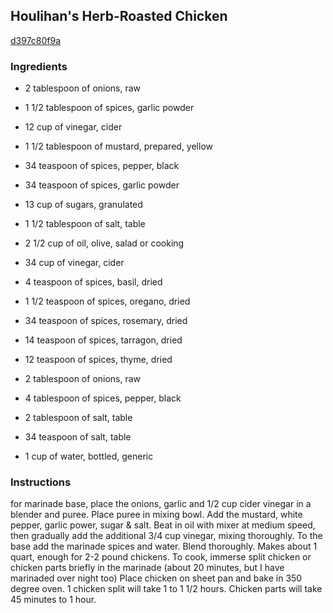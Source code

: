 ## Houlihan's Herb-Roasted Chicken

[d397c80f9a](http://www.food.com/recipe/houlihans-herb-roasted-chicken-182508)

### Ingredients

 - 2 tablespoon of onions, raw

 - 1 1/2 tablespoon of spices, garlic powder

 - 12 cup of vinegar, cider

 - 1 1/2 tablespoon of mustard, prepared, yellow

 - 34 teaspoon of spices, pepper, black

 - 34 teaspoon of spices, garlic powder

 - 13 cup of sugars, granulated

 - 1 1/2 tablespoon of salt, table

 - 2 1/2 cup of oil, olive, salad or cooking

 - 34 cup of vinegar, cider

 - 4 teaspoon of spices, basil, dried

 - 1 1/2 teaspoon of spices, oregano, dried

 - 34 teaspoon of spices, rosemary, dried

 - 14 teaspoon of spices, tarragon, dried

 - 12 teaspoon of spices, thyme, dried

 - 2 tablespoon of onions, raw

 - 4 tablespoon of spices, pepper, black

 - 2 tablespoon of salt, table

 - 34 teaspoon of salt, table

 - 1 cup of water, bottled, generic

### Instructions

for marinade base, place the onions, garlic and 1/2 cup cider vinegar in a blender and puree. Place puree in mixing bowl. Add the mustard, white pepper, garlic power, sugar & salt. Beat in oil with mixer at medium speed, then gradually add the additional 3/4 cup vinegar, mixing thoroughly. To the base add the marinade spices and water. Blend thoroughly. Makes about 1 quart, enough for 2-2 pound chickens. To cook, immerse split chicken or chicken parts briefly in the marinade (about 20 minutes, but I have marinaded over night too) Place chicken on sheet pan and bake in 350 degree oven. 1 chicken split will take 1 to 1 1/2 hours. Chicken parts will take 45 minutes to 1 hour.